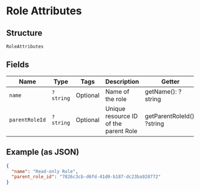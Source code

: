 
# Role Attributes

## Structure

`RoleAttributes`

## Fields

| Name | Type | Tags | Description | Getter | Setter |
|  --- | --- | --- | --- | --- | --- |
| `name` | `?string` | Optional | Name of the role | getName(): ?string | setName(?string name): void |
| `parentRoleId` | `?string` | Optional | Unique resource ID of the parent Role | getParentRoleId(): ?string | setParentRoleId(?string parentRoleId): void |

## Example (as JSON)

```json
{
  "name": "Read-only Role",
  "parent_role_id": "7826c3cb-d6fd-41d0-b187-dc23ba928772"
}
```

